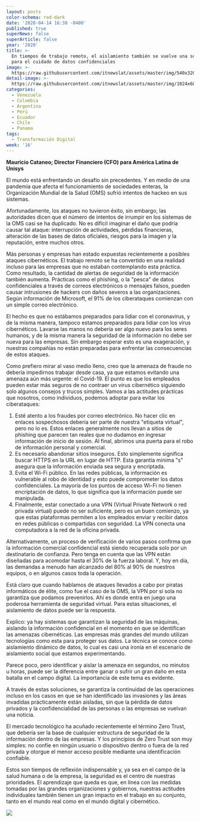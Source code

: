 ```yaml
---
layout: posts
color-schema: red-dark
date: '2020-04-14 16:38 -0400'
published: true
superNews: false
superArticle: false
year: '2020'
title: >-
  En tiempos de trabajo remoto, el aislamiento también se vuelve una solución
  para el cuidado de datos confidenciales
image: >-
  https://raw.githubusercontent.com/itnewslat/assets/master/img/540x320/Mauricio-Cataneo-p.jpg
detail-image: >-
  https://raw.githubusercontent.com/itnewslat/assets/master/img/1024x680/Mauricio-Cataneo-g.jpg
categories:
  - Venezuela
  - Colombia
  - Argentina
  - Perú
  - Ecuador
  - Chile
  - Panama
tags:
  - Transformación Digital
week: '16'
---
```

**Mauricio Cataneo; Director Financiero (CFO) para América Latina de Unisys**

El mundo está enfrentando un desafío sin precedentes. Y en medio de una pandemia que afecta el funcionamiento de sociedades enteras, la Organización Mundial de la Salud (OMS) sufrió intentos de hackeo en sus sistemas. 

Afortunadamente, los ataques no tuvieron éxito, sin embargo, las autoridades dicen que el número de intentos de irrumpir en los sistemas de la OMS casi se ha duplicado. No es difícil imaginar el daño que podría causar tal ataque: interrupción de actividades, pérdidas financieras, alteración de las bases de datos oficiales, riesgos para la imagen y la reputación, entre muchos otros.

Más personas y empresas han estado expuestas recientemente a posibles ataques cibernéticos. El trabajo remoto se ha convertido en una realidad incluso para las empresas que no estaban contemplando esta práctica. Como resultado, la cantidad de alertas de seguridad de la información también aumenta. Prácticas como el phishing, o la "pesca" de datos confidenciales a través de correos electrónicos o mensajes falsos, pueden causar intrusiones de hackers con daños severos a las organizaciones. Según información de Microsoft, el 91% de los ciberataques comienzan con un simple correo electrónico.

El hecho es que no estábamos preparados para lidiar con el coronavirus, y de la misma manera, tampoco estamos preparados para lidiar con los virus cibernéticos. Lavarse las manos no debería ser algo nuevo para los seres humanos, y de la misma manera la seguridad de la información no debe ser nueva para las empresas. Sin embargo esperar esto es una exageración, y nuestras compañías no están preparadas para enfrentar las consecuencias de estos ataques.

Como prefiero mirar al vaso medio lleno, creo que la amenaza de fraude no debería impedirnos trabajar desde casa, ya que estamos evitando una amenaza aún más urgente: el Covid-19. El punto es que los empleados pueden estar más seguros de no contraer un virus cibernético siguiendo solo algunos consejos y trucos simples. Vamos a las actitudes prácticas que nosotros, como individuos, podemos adoptar para evitar los ciberataques:

1.	Esté atento a los fraudes por correo electrónico. No hacer clic en enlaces sospechosos debería ser parte de nuestra "etiqueta virtual", pero no lo es. Estos enlaces generalmente nos llevan a sitios de phishing que parecen tan reales que no dudamos en ingresar información de inicio de sesión. Al final, abrimos una puerta para el robo de información personal y comercial.
2.	Es necesario abandonar sitios inseguros. Esto simplemente significa buscar HTTPS en la URL en lugar de HTTP. Esta garantía mínima "s" asegura que la información enviada sea segura y encriptada.
3.	Evita el Wi-Fi público. En las redes públicas, la información es vulnerable al robo de identidad y esto puede comprometer los datos confidenciales. La mayoría de los puntos de acceso Wi-Fi no tienen encriptación de datos, lo que significa que la información puede ser manipulada.
4.	Finalmente, estar conectado a una VPN (Virtual Private Network o red privada virtual) puede no ser suficiente, pero es un buen comienzo, ya que estas plataformas permiten a los empleados enviar y recibir datos en redes públicas o compartidas con seguridad. La VPN conecta una computadora a la red de la oficina privada. 

Alternativamente, un proceso de verificación de varios pasos confirma que la información comercial confidencial está siendo recuperada solo por un destinatario de confianza. Pero tenga en cuenta que las VPN están diseñadas para acomodar hasta el 30% de la fuerza laboral. Y, hoy en día, las demandas a menudo han alcanzado del 80% al 90% de nuestros equipos, o en algunos casos toda la operación.

Está claro que cuando hablamos de ataques llevados a cabo por piratas informáticos de élite, como fue el caso de la OMS, la VPN por sí sola no garantiza que podamos prevenirlos. Ahí es donde entra en juego una poderosa herramienta de seguridad virtual. Para estas situaciones, el aislamiento de datos puede ser la respuesta.

Explico: ya hay sistemas que garantizan la seguridad de las máquinas, aislando la información confidencial en el momento en que se identifican las amenazas cibernéticas. Las empresas más grandes del mundo utilizan tecnologías como esta para proteger sus datos. La técnica se conoce como aislamiento dinámico de datos, lo cual es casi una ironía en el escenario de aislamiento social que estamos experimentando.

Parece poco, pero identificar y aislar la amenaza en segundos, no minutos u horas, puede ser la diferencia entre ganar o sufrir un gran daño en esta batalla en el campo digital. La importancia de este tema es evidente. 

A través de estas soluciones, se garantiza la continuidad de las operaciones incluso en los casos en que se han identificado las invasiones y las áreas invadidas prácticamente están aisladas, sin que la pérdida de datos privados y la confidencialidad de las personas o las empresas se vuelvan una noticia.

El mercado tecnológico ha acuñado recientemente el término Zero Trust, que debería ser la base de cualquier estructura de seguridad de la información dentro de las empresas. Y los principios de Zero Trust son muy simples: no confíe en ningún usuario o dispositivo dentro o fuera de la red privada y otorgue el menor acceso posible mediante una identificación confiable.

Estos son tiempos de reflexión indispensable y, ya sea en el campo de la salud humana o de la empresa, la seguridad es el centro de nuestras prioridades. El aprendizaje que queda es que, en línea con las medidas tomadas por las grandes organizaciones y gobiernos, nuestras actitudes individuales también tienen un gran impacto en el trabajo en su conjunto, tanto en el mundo real como en el mundo digital y cibernético.

<img src="https://tracker.metricool.com/c3po.jpg?hash=56f88a41e39ab42c063cc51676587a04"/>